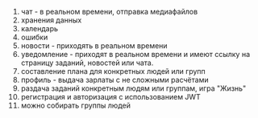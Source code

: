 1) чат - в реальном времени, отправка медиафайлов
2) хранения данных
3) календарь
4) ошибки
5) новости - приходять в реальном времени
6) уведомление - приходят в реальном времени и имеют ссылку на страницу заданий, новостей или чата. 
7) составление плана для конкретных людей или групп
8) профиль - выдача зарлаты с не сложными расчётами
9) раздача заданий конкретным людям или группам, игра "Жизнь"
10) регистрация и авторизация с использованием JWT
11) можно собирать группы людей
